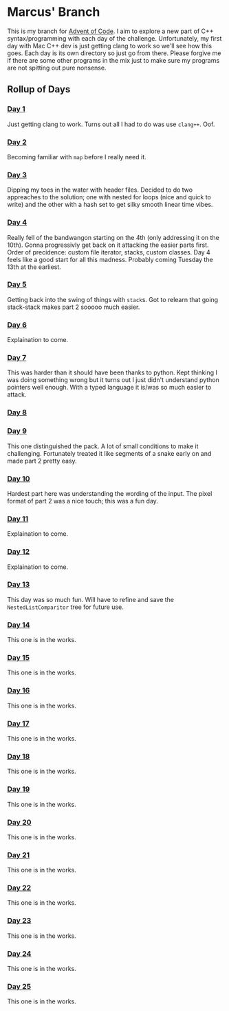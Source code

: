 # Marcus' Branch
This is my branch for [Advent of Code](https://adventofcode.com/2022/).
I aim to explore a new part of C++ syntax/programming with each day of the challenge.
Unfortunately, my first day with Mac C++ dev is just getting clang to work so we'll see how this goes.
Each day is its own directory so just go from there.
Please forgive me if there are some other programs in the mix just to make sure my programs are not spitting out pure nonsense.
## Rollup of Days
### [Day 1](https://adventofcode.com/2022/day/1)
Just getting clang to work. Turns out all I had to do was use `clang++`. Oof.
### [Day 2](https://adventofcode.com/2022/day/2)
Becoming familiar with `map` before I really need it.
### [Day 3](https://adventofcode.com/2022/day/3)
Dipping my toes in the water with header files. Decided to do two appreaches to the solution;
one with nested for loops (nice and quick to write) and the other with a hash set to get silky
smooth linear time vibes.
### [Day 4](https://adventofcode.com/2022/day/4)
Really fell of the bandwangon starting on the 4th (only addressing it on the 10th).
Gonna progressivly get back on it attacking the easier parts first.
Order of precidence: custom file iterator, stacks, custom classes.
Day 4 feels like a good start for all this madness.
Probably coming Tuesday the 13th at the earliest.
### [Day 5](https://adventofcode.com/2022/day/5)
Getting back into the swing of things with `stack`s.
Got to relearn that going stack-stack makes part 2 sooooo much easier.
### [Day 6](https://adventofcode.com/2022/day/6)
Explaination to come.
### [Day 7](https://adventofcode.com/2022/day/7)
This was harder than it should have been thanks to python.
Kept thinking I was doing something wrong but it turns out I just didn't understand python
pointers well enough.
With a typed language it is/was so much easier to attack.
### [Day 8](https://adventofcode.com/2022/day/8)
### [Day 9](https://adventofcode.com/2022/day/9)
This one distinguished the pack. A lot of small conditions to make it challenging.
Fortunately treated it like segments of a snake early on and made part 2 pretty easy.
### [Day 10](https://adventofcode.com/2022/day/10)
Hardest part here was understanding the wording of the input.
The pixel format of part 2 was a nice touch; this was a fun day.
### [Day 11](https://adventofcode.com/2022/day/11)
Explaination to come.
### [Day 12](https://adventofcode.com/2022/day/12)
Explaination to come.
### [Day 13](https://adventofcode.com/2022/day/13)
This day was so much fun. Will have to refine and save the `NestedListComparitor` tree
for future use.
### [Day 14](https://adventofcode.com/2022/day/14)
This one is in the works.
### [Day 15](https://adventofcode.com/2022/day/15)
This one is in the works.
### [Day 16](https://adventofcode.com/2022/day/16)
This one is in the works.
### [Day 17](https://adventofcode.com/2022/day/17)
This one is in the works.
### [Day 18](https://adventofcode.com/2022/day/18)
This one is in the works.
### [Day 19](https://adventofcode.com/2022/day/19)
This one is in the works.
### [Day 20](https://adventofcode.com/2022/day/20)
This one is in the works.
### [Day 21](https://adventofcode.com/2022/day/21)
This one is in the works.
### [Day 22](https://adventofcode.com/2022/day/22)
This one is in the works.
### [Day 23](https://adventofcode.com/2022/day/23)
This one is in the works.
### [Day 24](https://adventofcode.com/2022/day/24)
This one is in the works.
### [Day 25](https://adventofcode.com/2022/day/25)
This one is in the works.
